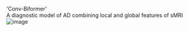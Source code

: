 'Conv-Biformer'  
A diagnostic model of AD combining local and global features of sMRI
![image](https://github.com/user-attachments/assets/9bb1ebdb-9f68-4ce1-8421-06b253ae5d36)
